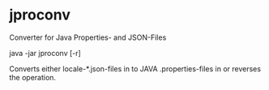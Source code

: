 # jproconv
Converter for Java Properties- and JSON-Files

java -jar jproconv [-r] <source-dir> <target-dir>

Converts either locale-*.json-files in <source-dir> to JAVA .properties-files in <target-dir> or reverses the operation.
